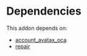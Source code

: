 # Dependencies

This addon depends on:

- [account_avatax_oca](https://github.com/bringout/oca-financial)
- [repair](https://github.com/bringout/oca-ocb-core/tree/0e11bee18c8c7dd39664f7b81670e02dd0705e48/odoo-bringout-oca-ocb-repair)
